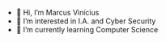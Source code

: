 - 👋 Hi, I’m Marcus Vinícius
- 👀 I’m interested in I.A. and Cyber Security
- 🌱 I’m currently learning Computer Science
